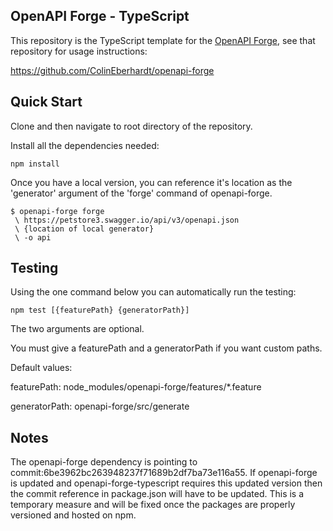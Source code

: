 ## OpenAPI Forge - TypeScript

This repository is the TypeScript template for the [OpenAPI Forge](https://github.com/ColinEberhardt/openapi-forge), see that repository for usage instructions:

https://github.com/ColinEberhardt/openapi-forge

## Quick Start

Clone and then navigate to root directory of the repository.

Install all the dependencies needed:

```
npm install
```

Once you have a local version, you can reference it's location as the 'generator' argument of the 'forge' command of openapi-forge.

```
$ openapi-forge forge
 \ https://petstore3.swagger.io/api/v3/openapi.json
 \ {location of local generator}
 \ -o api
```

## Testing

Using the one command below you can automatically run the testing:

```
npm test [{featurePath} {generatorPath}]
```

The two arguments are optional.

You must give a featurePath and a generatorPath if you want custom paths.

Default values:

featurePath: node_modules/openapi-forge/features/\*.feature

generatorPath: openapi-forge/src/generate

## Notes

The openapi-forge dependency is pointing to commit:6be3962bc263948237f71689b2df7ba73e116a55. If openapi-forge is updated and openapi-forge-typescript requires this updated version then the commit reference in package.json will have to be updated. This is a temporary measure and will be fixed once the packages are properly versioned and hosted on npm.
